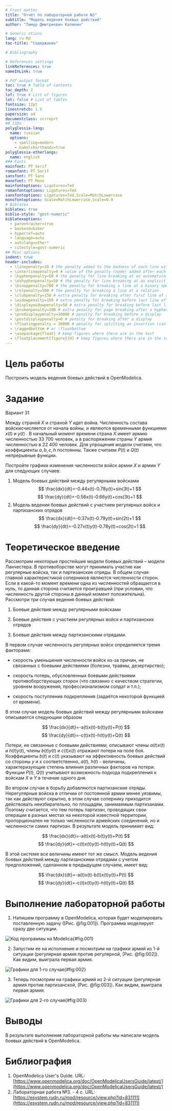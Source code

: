 ```yaml
---
# Front matter
title: "Отчёт по лабораторной работе №3"
subtitle: "Модель ведения боевых действий"
author: "Тимур Дмитриевич Калинин"

# Generic otions
lang: ru-RU
toc-title: "Содержание"

# Bibliography

# References settings
linkReferences: true
nameInLink: true

# Pdf output format
toc: true # Table of contents
toc_depth: 2
lof: true # List of figures
lot: false # List of tables
fontsize: 12pt
linestretch: 1.5
papersize: a4
documentclass: scrreprt
## I18n
polyglossia-lang:
  name: russian
  options:
	- spelling=modern
	- babelshorthands=true
polyglossia-otherlangs:
  name: english
### Fonts
mainfont: PT Serif
romanfont: PT Serif
sansfont: PT Sans
monofont: PT Mono
mainfontoptions: Ligatures=TeX
romanfontoptions: Ligatures=TeX
sansfontoptions: Ligatures=TeX,Scale=MatchLowercase
monofontoptions: Scale=MatchLowercase,Scale=0.9
# Biblatex
biblatex: true
biblio-style: "gost-numeric"
biblatexoptions:
  - parentracker=true
  - backend=biber
  - hyperref=auto
  - language=auto
  - autolang=other*
  - citestyle=gost-numeric
## Misc options
indent: true
header-includes:
  - \linepenalty=10 # the penalty added to the badness of each line within a paragraph (no associated penalty node) Increasing the value makes tex try to have fewer lines in the paragraph.
  - \interlinepenalty=0 # value of the penalty (node) added after each line of a paragraph.
  - \hyphenpenalty=50 # the penalty for line breaking at an automatically inserted hyphen
  - \exhyphenpenalty=50 # the penalty for line breaking at an explicit hyphen
  - \binoppenalty=700 # the penalty for breaking a line at a binary operator
  - \relpenalty=500 # the penalty for breaking a line at a relation
  - \clubpenalty=150 # extra penalty for breaking after first line of a paragraph
  - \widowpenalty=150 # extra penalty for breaking before last line of a paragraph
  - \displaywidowpenalty=50 # extra penalty for breaking before last line before a display math
  - \brokenpenalty=100 # extra penalty for page breaking after a hyphenated line
  - \predisplaypenalty=10000 # penalty for breaking before a display
  - \postdisplaypenalty=0 # penalty for breaking after a display
  - \floatingpenalty = 20000 # penalty for splitting an insertion (can only be split footnote in standard LaTeX)
  - \raggedbottom # or \flushbottom
  - \usepackage{float} # keep figures where there are in the text
  - \floatplacement{figure}{H} # keep figures where there are in the text
---
```


# Цель работы

Построить модель ведения боевых действий в OpenModelica.

# Задание

Вариант 31

Между страной $X$ и страной $Y$ идет война. Численность состава войскисчисляется от начала войны, и являются временными функциями $x(t)$ и $y(t)$ . В начальный момент времени страна $X$ имеет армию численностью 33 700 человек, а в распоряжении страны $Y$ армия численностью в 22 400 человек. Для упрощения модели считаем, что коэффициенты $a, b, c, h$ постоянны. Также считаем $P(t)$ и $Q(t)$ непрерывные функции.

Постройте графики изменения численности войск армии $X$ и армии $Y$ для следующих случаев:

1. Модель боевых действий между регулярными войсками
$$
\frac{dx}{dt}=-0.44x(t)-0.78y(t)+sin(3t)+1
$$
$$
\frac{dy}{dt}=-0.56x(t)-0.66y(t)+cos(3t)+1
$$
2. Модель ведения боевых действий с участием регулярных войск и партизанских отрядов
$$
\frac{dx}{dt}=-0.37x(t)-0.79y(t)+sin(2t)+1
$$
$$
\frac{dy}{dt}=-0.27x(t)y(t)-0.78y(t)+cos(2t)+1
$$

# Теоретическое введение

Рассмотрим некоторые простейшие модели боевых действий – модели Ланчестера. В противоборстве могут принимать участие как регулярные войска, так и партизанские отряды. В общем случае главной характеристикой соперников являются численности сторон. Если в какой-то момент времени одна из численностей обращается в нуль, то данная сторона считается проигравшей (при условии, что численность другой стороны в данный момент положительна).
Рассмотри три случая ведения боевых действий:

1. Боевые действия между регулярными войсками
   
2. Боевые действия с участием регулярных войск и партизанских отрядов
   
3. Боевые действия между партизанскими отрядами.

В первом случае численность регулярных войск определяется тремя факторами:
   
- скорость уменьшения численности войск из-за причин, не связанных с боевыми действиями (болезни, травмы, дезертирство);

- скорость потерь, обусловленных боевыми действиями
противоборствующих сторон (что связанно с качеством стратегии, уровнем вооружения, профессионализмом солдат и т.п.);

- скорость поступления подкрепления (задаётся некоторой функцией от времени).

В этом случае модель боевых действий между регулярными войсками описывается следующим образом

$$
\frac{dx}{dt}=-a(t)x(t)-b(t)y(t)+P(t)
$$
$$
\frac{dy}{dt}=-c(t)x(t)-h(t)y(t)+Q(t)
$$

Потери, не связанные с боевыми действиями, описывают члены $a(t)x(t)$ и $h(t)y(t)$, члены $b(t)y(t)$ и $c(t)x(t)$ отражают потери на поле боя. Коэффициенты $b(t)$ и $c(t)$ указывают на эффективность боевых действий со стороны $y$ и $x$ соответственно, $a(t)$, $h(t)$ - величины, характеризующие степень влияния различных факторов на потери. Функции $P(t)$, $Q(t)$ учитывают возможность подхода подкрепления к войскам $X$ и $Y$ в течение одного дня.

Во втором случае в борьбу добавляются партизанские отряды. Нерегулярные войска в отличии от постоянной армии менее уязвимы, так как действуют скрытно, в этом случае сопернику приходится действовать неизбирательно, по площадям, занимаемым партизанами. Поэтому считается, что тем потерь партизан, проводящих свои операции в разных местах на некоторой известной территории, пропорционален не только численности армейских соединений, но и численности
самих партизан. В результате модель принимает вид:

$$
\frac{dx}{dt}=-a(t)x(t)-b(t)y(t)+P(t)
$$
$$
\frac{dy}{dt}=-c(t)x(t)y(t)-h(t)y(t)+Q(t)
$$

В этой системе все величины имеют тот же смысл.
Модель ведения боевых действий между партизанскими отрядами с учетом предположений, сделанном в предыдущем случаем, имеет вид:

$$
\frac{dx}{dt}=-a(t)x(t)-b(t)x(t)y(t)+P(t)
$$
$$
\frac{dy}{dt}=-c(t)x(t)y(t)-h(t)y(t)+Q(t)
$$

# Выполнение лабораторной работы

1. Напишем программу в OpenModelica, которая будет моделировать поставленную задачу ([Рис. @fig:001]). Программа моделирует сразу две ситуации.

![Код программы на Modelica](img/Image1373.png){#fig:001}

2. Запустим ее на исполнение и посмотрим на графики армий из 1-й ситуации (регулярная армия против регулярной, [Рис. @fig:002]). Как видим, выиграла первая армия.

![Графики для 1-го случая](img/Image1374.png){#fig:002}

3. Теперь посмотрим на графики армий из 2-й ситуации (регулярная армия против партизанской, [Рис. @fig:003]). Как видим, выиграла первая армия.

![Графики для 2-го случая](img/Image1375.png){#fig:003}

# Выводы

В результате выполнения лабораторной работы мы написали модель боевых действий в OpenModelica.

# Библиография

1. OpenModelica User's Guide. URL: [https://www.openmodelica.org/doc/OpenModelicaUsersGuide/latest/](https://www.openmodelica.org/doc/OpenModelicaUsersGuide/latest/)
2. Лабораторная работа №3. - 4 с. URL: [https://esystem.rudn.ru/mod/resource/view.php?id=831111](https://esystem.rudn.ru/mod/resource/view.php?id=831111)
